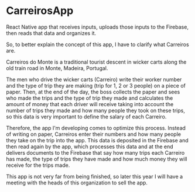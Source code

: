 # CarreirosApp
React Native app that receives inputs, uploads those inputs to the Firebase, then reads that data and organizes it.

So, to better explain the concept of this app, I have to clarify what Carreiros are.

Carreiros do Monte is a traditional tourist descent in wicker carts along the old train road in Monte, Madeira, Portugal.

The men who drive the wicker carts (Carreiro) write their worker number and the type of trip they are making (trip for 1, 2 or 3 people) on a piece of paper. 
Then, at the end of the day, the boss collects the paper and sees who made the trips and the type of trip they made and calculates the amount of money 
that each driver will receive taking into account the number of trips they made and how many people they took on these trips, so this data is very important 
to define the salary of each Carreiro.

Therefore, the app I'm developing comes to optimize this process. 
Instead of writing on paper, Carreiros enter their numbers and how many people they take on the trip into the app. 
This data is deposited in the Firebase and then read again by the app, which processes this data and at the end delivers documents to the Firebase that say how many
trips each Carreiro has made, the type of trips they have made and how much money they will receive for the trips made.

This app is not very far from being finished, so later this year I will have a meeting with the heads of this organization to sell the app.
